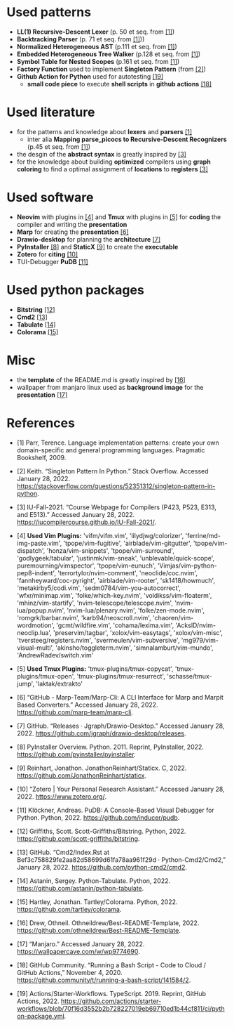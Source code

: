 # Used patterns
- **LL(1) Recursive-Descent Lexer** (p. 50 et seq. from [[1]](#1))
- **Backtracking Parser** (p. 71 et seq. from [[1]](#1)))
- **Normalized Heterogeneous AST** (p.111 et seq. from [[1]](#1))
- **Embedded Heterogeneous Tree Walker** (p.128 et seq. from [[1]](#1))
- **Symbol Table for Nested Scopes** (p.161 et seq. from [[1]](#1))
- **Factory Function** used to implement **Singleton Pattern** (from [[2]](#2))
- **Github Action for Python** used for autotesting [[19]](#19)
  - **small code piece** to execute **shell scripts** in **github actions** [[18]](#18)

# Used literature
- for the patterns and knowledge about **lexers** and **parsers** [[1]](#1)
  - inter alia **Mapping parse_picocs to Recursive-Descent Recognizers** (p.45 et seq. from [[1]](#1))
- the desgin of the **abstract syntax** is greatly inspired by [[3]](#3)
- for the knowledge about building **optimized** compilers using **graph coloring** to find a optimal assignment of **locations** to **registers** [[3]](#3)

# Used software
- **Neovim** with plugins in [[4]](#4) and **Tmux** with plugins in [[5]](#5) for **coding** the compiler and writing the **presentation**
- **Marp** for creating the **presentation** [[6]](#6)
- **Drawio-desktop** for planning the **architecture** [[7]](#7)
- **PyInstaller** [[8]](#8) and **StaticX** [[9]](#9) to create the **executable**
- **Zotero** for **citing** [[10]](#10)
- TUI-Debugger **PuDB** [[11]](#11)

# Used python packages
- **Bitstring** [[12]](#12)
- **Cmd2** [[13]](#13)
- **Tabulate** [[14]](#14)
- **Colorama** [[15]](#15)

# Misc
- the **template** of the README.md is greatly inspired by [[16]](#16)
- wallpaper from manjaro linux used as **background image** for the **presentation** [[17]](#17)

# References
- <a id="1">[1]</a> Parr, Terence. Language implementation patterns: create your own domain-specific and general programming languages. Pragmatic Bookshelf, 2009.
- <a id="2">[2]</a> Keith. “Singleton Pattern In Python.” Stack Overflow. Accessed January 28, 2022. https://stackoverflow.com/questions/52351312/singleton-pattern-in-python.
- <a id="3">[3]</a> IU-Fall-2021. “Course Webpage for Compilers (P423, P523, E313, and E513).” Accessed January 28, 2022. https://iucompilercourse.github.io/IU-Fall-2021/.
- <a id="4">[4]</a> **Used Vim Plugins:**
'vifm/vifm.vim', 'lilydjwg/colorizer', 'ferrine/md-img-paste.vim', 'tpope/vim-fugitive', 'airblade/vim-gitgutter', 'tpope/vim-dispatch', 'honza/vim-snippets', 'tpope/vim-surround', 'godlygeek/tabular', 'justinmk/vim-sneak', 'unblevable/quick-scope', puremourning/vimspector', 'tpope/vim-eunuch', 'Vimjas/vim-python-pep8-indent', 'terrortylor/nvim-comment', 'neoclide/coc.nvim', 'fannheyward/coc-pyright', 'airblade/vim-rooter', 'sk1418/howmuch', 'metakirby5/codi.vim', 'sedm0784/vim-you-autocorrect', 'wfxr/minimap.vim', 'folke/which-key.nvim', 'voldikss/vim-floaterm', 'mhinz/vim-startify', 'nvim-telescope/telescope.nvim', 'nvim-lua/popup.nvim', 'nvim-lua/plenary.nvim', 'folke/zen-mode.nvim', 'romgrk/barbar.nvim', 'karb94/neoscroll.nvim', 'chaoren/vim-wordmotion', 'gcmt/wildfire.vim', 'cohama/lexima.vim', 'AckslD/nvim-neoclip.lua', 'preservim/tagbar', 'xolox/vim-easytags', 'xolox/vim-misc', 'tversteeg/registers.nvim', 'svermeulen/vim-subversive', 'mg979/vim-visual-multi', 'akinsho/toggleterm.nvim', 'simnalamburt/vim-mundo', 'AndrewRadev/switch.vim'
- <a id="5">[5]</a> **Used Tmux Plugins:**
'tmux-plugins/tmux-copycat', 'tmux-plugins/tmux-open', 'tmux-plugins/tmux-resurrect', 'schasse/tmux-jump', 'laktak/extrakto'
- <a id="6">[6]</a> “GitHub - Marp-Team/Marp-Cli: A CLI Interface for Marp and Marpit Based Converters.” Accessed January 28, 2022. https://github.com/marp-team/marp-cli.

- <a id="7">[7]</a> GitHub. “Releases · Jgraph/Drawio-Desktop.” Accessed January 28, 2022. https://github.com/jgraph/drawio-desktop/releases.

- <a id="8">[8]</a> PyInstaller Overview. Python. 2011. Reprint, PyInstaller, 2022. https://github.com/pyinstaller/pyinstaller.

- <a id="9">[9]</a> Reinhart, Jonathon. JonathonReinhart/Staticx. C, 2022. https://github.com/JonathonReinhart/staticx.

- <a id="10">[10]</a> “Zotero | Your Personal Research Assistant.” Accessed January 28, 2022. https://www.zotero.org/.

- <a id="11">[11]</a> Klöckner, Andreas. PuDB: A Console-Based Visual Debugger for Python. Python, 2022. https://github.com/inducer/pudb.

- <a id="12">[12]</a>  Griffiths, Scott. Scott-Griffiths/Bitstring. Python, 2022. https://github.com/scott-griffiths/bitstring.

- <a id="13">[13]</a> GitHub. “Cmd2/Index.Rst at Bef3c758829fe2aa82d58699d61fa78aa961f29d · Python-Cmd2/Cmd2,” January 28, 2022. https://github.com/python-cmd2/cmd2.
- <a id="14">[14]</a> Astanin, Sergey. Python-Tabulate. Python, 2022. https://github.com/astanin/python-tabulate.

- <a id="15">[15]</a> Hartley, Jonathan. Tartley/Colorama. Python, 2022. https://github.com/tartley/colorama.

- <a id="16">[16]</a> Drew, Othneil. Othneildrew/Best-README-Template, 2022. https://github.com/othneildrew/Best-README-Template.

- <a id="17">[17]</a> “Manjaro.” Accessed January 28, 2022. https://wallpapercave.com/w/wp9774690.
- <a id="18">[18]</a> GitHub Community. “Running a Bash Script - Code to Cloud / GitHub Actions,” November 4, 2020. https://github.community/t/running-a-bash-script/141584/2.
- <a id="19">[19]</a> Actions/Starter-Workflows. TypeScript. 2019. Reprint, GitHub Actions, 2022. https://github.com/actions/starter-workflows/blob/70f16d3552b2b728227019eb69710ed1b44cf811/ci/python-package.yml.
